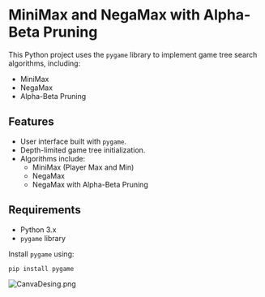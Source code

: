 # MiniMax and NegaMax with Alpha-Beta Pruning

This Python project uses the `pygame` library to implement game tree search algorithms, including:
- MiniMax
- NegaMax
- Alpha-Beta Pruning

## Features
- User interface built with `pygame`.
- Depth-limited game tree initialization.
- Algorithms include:
  - MiniMax (Player Max and Min)
  - NegaMax
  - NegaMax with Alpha-Beta Pruning

## Requirements
- Python 3.x
- `pygame` library

Install `pygame` using:

```bash
pip install pygame
```
<img alt="CanvaDesing.png">
